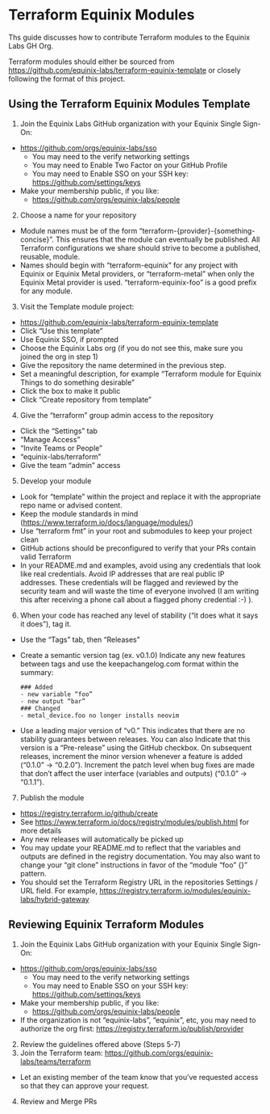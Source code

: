 # Terraform Equinix Modules

Ths guide discusses how to contribute Terraform modules to the Equinix Labs GH Org.

Terraform modules should either be sourced from <https://github.com/equinix-labs/terraform-equinix-template>
or closely following the format of this project.


## Using the Terraform Equinix Modules Template

1. Join the Equinix Labs GitHub organization with your Equinix Single Sign-On:
  * https://github.com/orgs/equinix-labs/sso
    * You may need to the verify networking settings
    * You may need to Enable Two Factor on your GitHub Profile
    * You may need to Enable SSO on your SSH key: https://github.com/settings/keys
  * Make your membership public, if you like:
    * https://github.com/orgs/equinix-labs/people

2. Choose a name for your repository
  * Module names must be of the form “terraform-{provider}-{something-concise}”. This ensures that the module can eventually be published. All Terraform configurations we share should strive to become a published, reusable, module.
  * Names should begin with “terraform-equinix” for any project with Equinix or Equinix Metal providers, or “terraform-metal” when only the Equinix Metal provider is used. “terraform-equinix-foo” is a good prefix for any module.

3. Visit the Template module project:
  * <https://github.com/equinix-labs/terraform-equinix-template>
  * Click “Use this template”
  * Use Equinix SSO, if prompted
  * Choose the Equinix Labs org (if you do not see this, make sure you joined the org in step 1)
  * Give the repository the name determined in the previous step.
  * Set a meaningful description, for example “Terraform module for Equinix Things to do something desirable”
  * Click the box to make it public
  * Click “Create repository from template”

4. Give the “terraform” group admin access to the repository
  * Click the “Settings” tab
  * “Manage Access”
  * “Invite Teams or People”
  * “equinix-labs/terraform”
  * Give the team “admin” access

5. Develop your module
  * Look for “template” within the project and replace it with the appropriate repo name or advised content.
  * Keep the module standards in mind (https://www.terraform.io/docs/language/modules/)
  * Use “terraform fmt” in your root and submodules to keep your project clean
  * GitHub actions should be preconfigured to verify that your PRs contain valid Terraform
  * In your README.md and examples, avoid using any credentials that look like real credentials.  Avoid IP addresses that are real public IP addresses. These credentials will be flagged and reviewed by the security team and will waste the time of everyone involved (I am writing this after receiving a phone call about a flagged phony credential :-) ).

6. When your code has reached any level of stability (“it does what it says it does”), tag it.
  * Use the “Tags” tab, then “Releases”
  * Create a semantic version tag (ex. v0.1.0)
Indicate any new features between tags and use the keepachangelog.com format within the summary:

    ```
    ### Added
    - new variable “foo”
    - new output “bar”
    ### Changed
    - metal_device.foo no longer installs neovim
    ````
  * Use a leading major version of “v0.” This indicates that there are no stability guarantees between releases. You can also Indicate that this version is a “Pre-release” using the GitHub checkbox. On subsequent releases, increment the minor version whenever a feature is added (“0.1.0” -> “0.2.0”). Increment the patch level when bug fixes are made that don’t affect the user interface (variables and outputs) (“0.1.0” -> “0.1.1”).

7. Publish the module
  * <https://registry.terraform.io/github/create>
  * See https://www.terraform.io/docs/registry/modules/publish.html for more details
  * Any new releases will automatically be picked up
  * You may update your README.md to reflect that the variables and outputs are defined in the registry documentation. You may also want to change your “git clone” instructions in favor of the “module “foo” {}” pattern. 
  * You should set the Terraform Registry URL in the repositories Settings / URL field. For example, https://registry.terraform.io/modules/equinix-labs/hybrid-gateway

## Reviewing Equinix Terraform Modules

1. Join the Equinix Labs GitHub organization with your Equinix Single Sign-On:
  * https://github.com/orgs/equinix-labs/sso
    * You may need to the verify networking settings
    * You may need to Enable SSO on your SSH key: https://github.com/settings/keys
  * Make your membership public, if you like:
    * https://github.com/orgs/equinix-labs/people
  * If the organization is not “equinix-labs”, “equinix”, etc, you may need to authorize the org first: https://registry.terraform.io/publish/provider
2. Review the guidelines offered above (Steps 5-7)
3. Join the Terraform team: https://github.com/orgs/equinix-labs/teams/terraform
  * Let an existing member of the team know that you’ve requested access so that they can approve your request.
4. Review and Merge PRs

